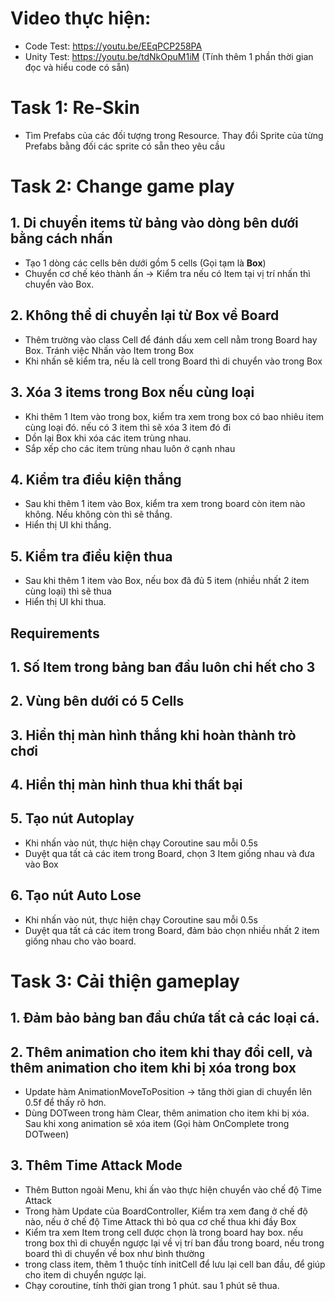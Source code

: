 # Video thực hiện:
- Code Test: https://youtu.be/EEqPCP258PA
- Unity Test: https://youtu.be/tdNkOpuM1iM (Tính thêm 1 phần thời gian đọc và hiểu code có sẵn)
# Task 1: Re-Skin
- Tìm Prefabs của các đối tượng trong Resource. Thay đổi Sprite của từng Prefabs bằng đối các sprite có sẵn theo yêu cầu
# Task 2: Change game play
## 1. Di chuyển items từ bảng vào dòng bên dưới bằng cách nhấn
- Tạo 1 dòng các cells bên dưới gồm 5 cells (Gọi tạm là **Box**)
- Chuyển cơ chế kéo thành ấn -> Kiểm tra nếu có Item tại vị trí nhấn thì chuyển vào Box.
## 2. Không thể di chuyển lại từ Box về Board 
- Thêm trường vào class Cell để đánh dấu xem cell nằm trong Board hay Box. Tránh việc Nhấn vào Item trong Box
- Khi nhấn sẽ kiểm tra, nếu là cell trong Board thì di chuyển vào trong Box
## 3. Xóa 3 items trong Box nếu cùng loại
- Khi thêm 1 Item vào trong box, kiểm tra xem trong box có bao nhiêu item cùng loại đó. nếu có 3 item thì sẽ xóa 3 item đó đi
- Dồn lại Box khi xóa các item trùng nhau.
- Sắp xếp cho các item trùng nhau luôn ở cạnh nhau
## 4. Kiểm tra điều kiện thắng
- Sau khi thêm 1 item vào Box, kiểm tra xem trong board còn item nào không. Nếu không còn thì sẽ thắng.
- Hiển thị UI khi thắng.
## 5. Kiểm tra điều kiện thua
- Sau khi thêm 1 item vào Box, nếu box đã đủ 5 item (nhiều nhất 2 item cùng loại) thì sẽ thua
- Hiển thị UI khi thua.
## Requirements
## 1. Số Item trong bảng ban đầu luôn chi hết cho 3
## 2. Vùng bên dưới có 5 Cells
## 3. Hiển thị màn hình thắng khi hoàn thành trò chơi
## 4. Hiển thị màn hình thua khi thất bại
## 5. Tạo nút Autoplay
- Khi nhấn vào nút, thực hiện chạy Coroutine sau mỗi 0.5s
- Duyệt qua tất cả các item trong Board, chọn 3 Item giống nhau và đưa vào Box
## 6. Tạo nút Auto Lose
- Khi nhấn vào nút, thực hiện chạy Coroutine sau mỗi 0.5s
- Duyệt qua tất cả các item trong Board, đảm bảo chọn nhiều nhất 2 item giống nhau cho vào board.
# Task 3: Cải thiện gameplay
## 1. Đảm bảo bảng ban đầu chứa tất cả các loại cá.
## 2. Thêm animation cho item khi thay đổi cell, và thêm animation cho item khi bị xóa trong box
- Update hàm AnimationMoveToPosition -> tăng thời gian di chuyển lên 0.5f để thấy rõ hơn.
- Dùng DOTween trong hàm Clear, thêm animation cho item khi bị xóa. Sau khi xong animation sẽ xóa item (Gọi hàm OnComplete trong DOTween)
## 3. Thêm Time Attack Mode
- Thêm Button ngoài Menu, khi ấn vào thực hiện chuyển vào chế độ Time Attack
- Trong hàm Update của BoardController, Kiểm tra xem đang ở chế độ nào, nếu ở chế độ Time Attack thì bỏ qua cơ chế thua khi đầy Box
- Kiểm tra xem Item trong cell được chọn là trong board hay box. nếu trong box thì di chuyển ngược lại về vị trí ban đầu trong board, nếu trong board thì di chuyển về box như bình thường
- trong class item, thêm 1 thuộc tính initCell để lưu lại cell ban đầu, để giúp cho item di chuyển ngược lại.
- Chạy coroutine, tính thời gian trong 1 phút. sau 1 phút sẽ thua.